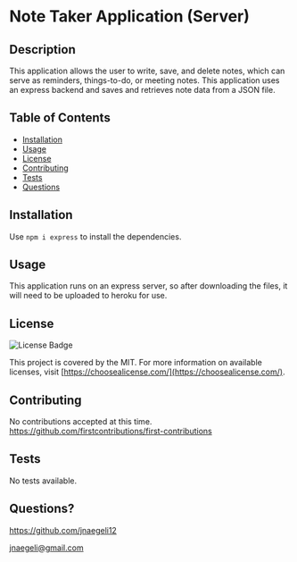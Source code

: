 # Note Taker Application (Server) 
## Description
This application allows the user to write, save, and delete notes, which can serve as reminders, things-to-do, or meeting notes. This application uses an express backend and saves and retrieves note data from a JSON file.
## Table of Contents
* [Installation](#installation)
* [Usage](#usage)
* [License](#license)
* [Contributing](#contributing)
* [Tests](#tests)
* [Questions](#questions)
## Installation
Use `npm i express` to install the dependencies.
## Usage
This application runs on an express server, so after downloading the files, it will need to be uploaded to heroku for use.
## License
![License Badge](https://img.shields.io/badge/license-MIT-blue)

This project is covered by the MIT. For more information on available licenses, visit [https://choosealicense.com/](https://choosealicense.com/).
## Contributing
No contributions accepted at this time.
https://github.com/firstcontributions/first-contributions
## Tests
No tests available.
## Questions?
https://github.com/jnaegeli12
  
jnaegeli@gmail.com